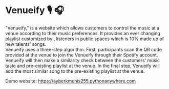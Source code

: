 # Venueify :studio_microphone: :headphones:
"Venueify," is a website which allows customers to control the music at a venue according to their music preferences.
It provides an ever changing playlist customized by , listeners in public spaces which is 10% made up of new talents’ songs.  
Venueify uses a three-step algorithm. First, participants scan the QR code provided at the venue to join the Venueify through their Spotify account.
Venueify will then make a similarity check between the customers’ 
music taste and pre-existing playlist at the venue. In the final step, Venueify will add the most similar song to the pre-existing playlist at the venue. 

Demo website: https://ayberkmunis255.pythonanywhere.com
